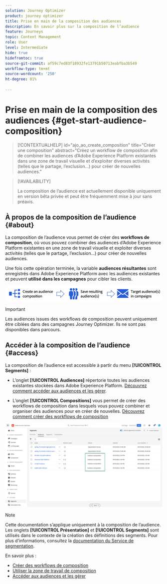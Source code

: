 ```yaml
---
solution: Journey Optimizer
product: journey optimizer
title: Prise en main de la composition des audiences
description: En savoir plus sur la composition de l’audience
feature: Journeys
topic: Content Management
role: User
level: Intermediate
hide: true
hidefromtoc: true
source-git-commit: af59c7ed83f18932fe13791b50713eabfba3b549
workflow-type: tm+mt
source-wordcount: '250'
ht-degree: 81%

---
```


# Prise en main de la composition des audiences {#get-start-audience-composition}

>[!CONTEXTUALHELP]
>id="ajo_ao_create_composition"
>title="Créer une composition"
>abstract="Créez un workflow de composition afin de combiner les audiences d’Adobe Experience Platform existantes dans une zone de travail visuelle et d’exploiter diverses activités (telles que le partage, l’exclusion…) pour créer de nouvelles audiences."

>[!AVAILABILITY]
>
>La composition de l’audience est actuellement disponible uniquement en version bêta privée et peut être fréquemment mise à jour sans préavis.

## À propos de la composition de l’audience {#about}

La composition de l’audience vous permet de créer des **workflows de composition**, où vous pouvez combiner des audiences d’Adobe Experience Platform existantes en une zone de travail visuelle et exploiter diverses activités (telles que le partage, l’exclusion...) pour créer de nouvelles audiences.

Une fois cette opération terminée, la variable **audiences résultantes** sont enregistrés dans Adobe Experience Platform avec les audiences existantes et peuvent **utilisé dans les campagnes** pour cibler les clients.

![](assets/audiences-process.png)

>[!IMPORTANT]
>
>Les audiences issues des workflows de composition peuvent uniquement être ciblées dans des campagnes Journey Optimizer. Ils ne sont pas disponibles dans parcours.

## Accéder à la composition de l’audience {#access}

La composition de l’audience est accessible à partir du menu **[!UICONTROL Segments]** :

* L’onglet **[!UICONTROL Audiences]** répertorie toutes les audiences existantes stockées dans Adobe Experience Platform. [Découvrez comment accéder aux audiences et les gérer](access-audiences.md).

* L’onglet **[!UICONTROL Compositions]** vous permet de créer des workflows de composition dans lesquels vous pouvez combiner et organiser des audiences pour en créer de nouvelles. [Découvrez comment créer des workflows de composition](create-compositions.md)

![](assets/audiences-list.png)

>[!NOTE]
>
>Cette documentation s’applique uniquement à la composition de l’audience. Les onglets **[!UICONTROL Présentation]** et **[!UICONTROL Segments]** sont utilisés dans le contexte de la création des définitions des segments. Pour plus d’informations, consultez la [documentation du Service de segmentation](https://experienceleague.adobe.com/docs/experience-platform/segmentation/ui/overview.html?lang=fr).

En savoir plus :

* [Créer des workflows de composition](create-compositions.md)
* [Utiliser la zone de travail de composition](composition-canvas.md)
* [Accéder aux audiences et les gérer](access-audiences.md)
